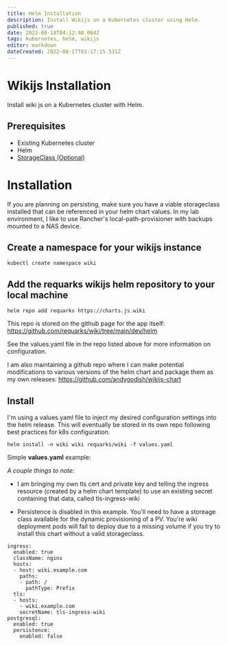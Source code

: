 ```yaml
---
title: Helm Installation
description: Install Wikijs on a Kubernetes cluster using Helm.
published: true
date: 2022-08-18T04:12:48.064Z
tags: kubernetes, helm, wikijs
editor: markdown
dateCreated: 2022-08-17T03:17:15.531Z
---
```


# Wikijs Installation

Install wiki js on a Kubernetes cluster with Helm. 

## Prerequisites
- Existing Kubernetes cluster
- Helm
- [StorageClass (Optional)](https://github.com/rancher/local-path-provisioner)

# Installation

If you are planning on persisting, make sure you have a viable storageclass installed that can be referenced in your helm chart values. In my lab environment, I like to use Rancher's local-path-provisioner with backups mounted to a NAS device. 

## Create a namespace for your wikijs instance

`kubectl create namespace wiki`

## Add the requarks wikijs helm repository to your local machine

`helm repo add requarks https://charts.js.wiki`

This repo is stored on the github page for the app itself:
https://github.com/requarks/wiki/tree/main/dev/helm 

See the values.yaml file in the repo listed above for more information on configuration.

I am also maintaining a github repo where I can make potential modifications to various versions of the helm chart and package them as my own releases: 
https://github.com/andygodish/wikijs-chart

## Install 

I'm using a values.yaml file to inject my desired configuration settings into the helm release. This will eventually be stored in its own repo following best practices for k8s configuration. 

`helm install -n wiki wiki requarks/wiki -f values.yaml`

Simple **values.yaml** example: 

*A couple things to note:*

- I am bringing my own tls cert and private key and telling the ingress resource (created by a helm chart template) to use an existing secret containing that data, called tls-ingress-wiki

- Persistence is disabled in this example. You'll need to have a storeage class available for the dynamic provisioning of a PV. You're wiki deployment pods will fail to deploy due to a missing volume if you try to install this chart without a valid storageclass.
```
ingress:
  enabled: true
  className: nginx
  hosts: 
  - host: wiki.example.com
    paths: 
    - path: /
      pathType: Prefix 
  tls:
  - hosts:
    - wiki.example.com
    secretName: tls-ingress-wiki
postgresql:
  enabled: true
  persistence:
    enabled: false
```




